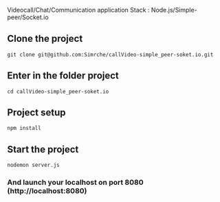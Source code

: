 Videocall/Chat/Communication application
Stack :
Node.js/Simple-peer/Socket.io

## Clone the project
```
git clone git@github.com:Simrche/callVideo-simple_peer-soket.io.git
```

## Enter in the folder project
```
cd callVideo-simple_peer-soket.io
```

## Project setup
```
npm install
```

## Start the project
```
nodemon server.js
```

### And launch your localhost on port 8080 (http://localhost:8080)